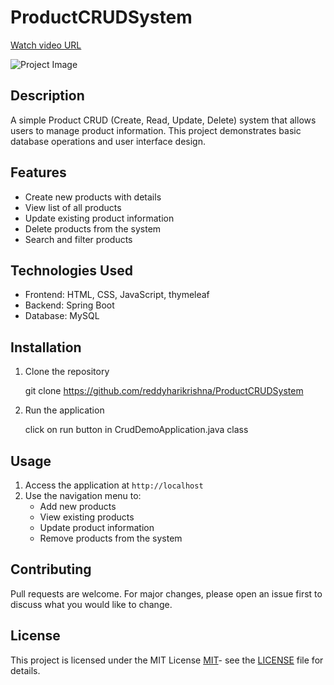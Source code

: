 # ProductCRUDSystem

[Watch video URL](https://firebasestorage.googleapis.com/v0/b/fir-project-bb000.appspot.com/o/projecttask.mp4?alt=media&token=b759dc7b-6076-4fde-a626-54b87194bae8)

![Project Image](https://firebasestorage.googleapis.com/v0/b/fir-project-bb000.appspot.com/o/crudproject.png?alt=media&token=4d06894d-017f-4a61-8b9d-a7a194d72481)






## Description
A simple Product CRUD (Create, Read, Update, Delete) system that allows users to manage product information. This project demonstrates basic database operations and user interface design.

## Features
- Create new products with details
- View list of all products
- Update existing product information
- Delete products from the system
- Search and filter products

## Technologies Used
- Frontend: HTML, CSS, JavaScript, thymeleaf
- Backend: Spring Boot
- Database: MySQL

## Installation
1. Clone the repository

    git clone https://github.com/reddyharikrishna/ProductCRUDSystem

2. Run the application

    click on run button in CrudDemoApplication.java class

## Usage
1. Access the application at `http://localhost`
2. Use the navigation menu to:
   - Add new products
   - View existing products
   - Update product information
   - Remove products from the system

## Contributing
Pull requests are welcome. For major changes, please open an issue first to discuss what you would like to change.

## License
This project is licensed under the MIT License [MIT](https://choosealicense.com/licenses/mit/)- see the [LICENSE](LICENSE) file for details.


